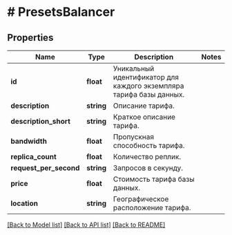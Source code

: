 # # PresetsBalancer

## Properties

Name | Type | Description | Notes
------------ | ------------- | ------------- | -------------
**id** | **float** | Уникальный идентификатор для каждого экземпляра тарифа базы данных. |
**description** | **string** | Описание тарифа. |
**description_short** | **string** | Краткое описание тарифа. |
**bandwidth** | **float** | Пропускная способность тарифа. |
**replica_count** | **float** | Количество реплик. |
**request_per_second** | **string** | Запросов в секунду. |
**price** | **float** | Стоимость тарифа базы данных. |
**location** | **string** | Географическое расположение тарифа. |

[[Back to Model list]](../../README.md#models) [[Back to API list]](../../README.md#endpoints) [[Back to README]](../../README.md)
